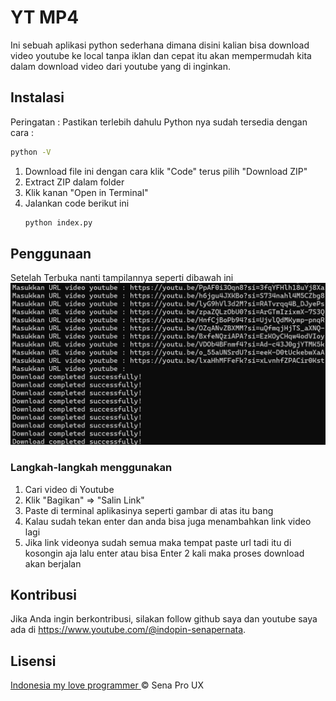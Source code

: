 # YT MP4

Ini sebuah aplikasi python sederhana dimana disini kalian bisa download video youtube ke local tanpa iklan dan cepat itu akan mempermudah kita dalam download video dari youtube yang di inginkan.

## Instalasi
Peringatan : Pastikan terlebih dahulu Python nya sudah tersedia dengan cara : 
```bash
python -V 
```

1. Download file ini dengan cara klik "Code" terus pilih "Download ZIP"
2. Extract ZIP dalam folder
3. Klik kanan "Open in Terminal"
4. Jalankan code berikut ini 
	```Bash
	python index.py
	```


## Penggunaan

Setelah Terbuka nanti tampilannya seperti dibawah ini
![Cara Penggunaan](images/foto.png)

### Langkah-langkah menggunakan
1. Cari video di Youtube
2. Klik "Bagikan" => "Salin Link"
3. Paste di terminal aplikasinya seperti gambar di atas itu bang
4. Kalau sudah tekan enter dan anda bisa juga menambahkan link video lagi 
5. Jika link videonya sudah semua maka tempat paste url tadi itu di kosongin aja lalu enter atau bisa Enter 2 kali maka proses download akan berjalan


## Kontribusi

Jika Anda ingin berkontribusi, silakan follow github saya dan youtube saya ada di https://www.youtube.com/@indopin-senapernata.

## Lisensi

[Indonesia my love programmer ](github.com/sena-ux) © Sena Pro UX
